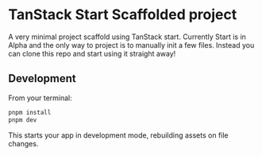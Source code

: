 # TanStack Start Scaffolded project

A very minimal project scaffold using TanStack start. Currently Start is in Alpha and the only way to project is to manually init a few files. Instead you can clone this repo and start using it straight away!

## Development

From your terminal:

```sh
pnpm install
pnpm dev
```

This starts your app in development mode, rebuilding assets on file changes.
